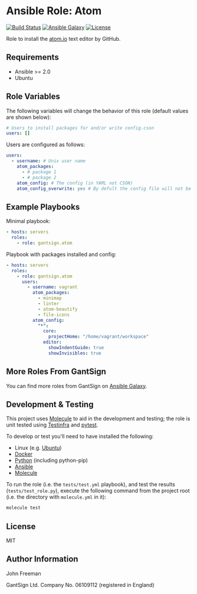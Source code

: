 Ansible Role: Atom
==================

[![Build Status](https://travis-ci.org/gantsign/ansible-role-atom.svg?branch=master)](https://travis-ci.org/gantsign/ansible-role-atom)
[![Ansible Galaxy](https://img.shields.io/badge/ansible--galaxy-gantsign.atom-blue.svg)](https://galaxy.ansible.com/gantsign/atom)
[![License](https://img.shields.io/badge/license-MIT-blue.svg)](https://raw.githubusercontent.com/gantsign/ansible-role-atom/master/LICENSE)

Role to install the [atom.io](https://atom.io) text editor by GitHub.

Requirements
------------

* Ansible >= 2.0
* Ubuntu

Role Variables
--------------

The following variables will change the behavior of this role (default values
are shown below):

```yaml
# Users to install packages for and/or write config.cson
users: []
```

Users are configured as follows:

```yaml
users:
  - username: # Unix user name
    atom_packages:
      - # package 1
      - # package 2
    atom_config: # The config (in YAML not CSON)
    atom_config_overwrite: yes # By defult the config file will not be overwritten
```

Example Playbooks
-----------------

Minimal playbook:

```yaml
- hosts: servers
  roles:
    - role: gantsign.atom
```

Playbook with packages installed and config:

```yaml
- hosts: servers
  roles:
    - role: gantsign.atom
      users:
        - username: vagrant
          atom_packages:
            - minimap
            - linter
            - atom-beautify
            - file-icons
          atom_config:
            "*":
              core:
                projectHome: "/home/vagrant/workspace"
              editor:
                showIndentGuide: true
                showInvisibles: true
```

More Roles From GantSign
------------------------

You can find more roles from GantSign on
[Ansible Galaxy](https://galaxy.ansible.com/gantsign).

Development & Testing
---------------------

This project uses [Molecule](http://molecule.readthedocs.io/) to aid in the
development and testing; the role is unit tested using
[Testinfra](http://testinfra.readthedocs.io/) and
[pytest](http://docs.pytest.org/).

To develop or test you'll need to have installed the following:

* Linux (e.g. [Ubuntu](http://www.ubuntu.com/))
* [Docker](https://www.docker.com/)
* [Python](https://www.python.org/) (including python-pip)
* [Ansible](https://www.ansible.com/)
* [Molecule](http://molecule.readthedocs.io/)

To run the role (i.e. the `tests/test.yml` playbook), and test the results
(`tests/test_role.py`), execute the following command from the project root
(i.e. the directory with `molecule.yml` in it):

```bash
molecule test
```

License
-------

MIT

Author Information
------------------

John Freeman

GantSign Ltd.
Company No. 06109112 (registered in England)
